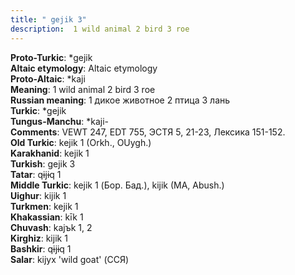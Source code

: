 ```yaml
---
title: " gejik 3"
description:  1 wild animal 2 bird 3 roe
---
```


<strong>Proto-Turkic</strong>:  *gejik<br>
<strong>Altaic etymology</strong>:  Altaic etymology<br>
<strong> Proto-Altaic</strong>:  *kaji<br>
<strong>Meaning</strong>:  1 wild animal 2 bird 3 roe<br>
<strong>Russian meaning</strong>:  1 дикое животное 2 птица 3 лань<br>
<strong>Turkic</strong>:  *gejik<br>
<strong>Tungus-Manchu</strong>:  *kaji-<br>
<strong>Comments</strong>:  VEWT 247, EDT 755, ЭСТЯ 5, 21-23, Лексика 151-152.<br>
<strong>Old Turkic</strong>:  kejik 1 (Orkh., OUygh.)<br>
<strong>Karakhanid</strong>:  kejik 1<br>
<strong>Turkish</strong>:  gejik 3<br>
<strong>Tatar</strong>:  qɨjɨq 1<br>
<strong>Middle Turkic</strong>:  kejik 1 (Бор. Бад.), kijik (MA, Abush.)<br>
<strong>Uighur</strong>:  kijik 1<br>
<strong>Turkmen</strong>:  kejik 1<br>
<strong>Khakassian</strong>:  kīk 1<br>
<strong>Chuvash</strong>:  kajъk 1, 2<br>
<strong>Kirghiz</strong>:  kijik 1<br>
<strong>Bashkir</strong>:  qɨjɨq 1<br>
<strong>Salar</strong>:  kijyx 'wild goat' (ССЯ)<br>



